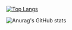 [![Top Langs](https://github-readme-stats.vercel.app/api/top-langs/?username=As9530272755&layout=compact)](https://github.com/As9530272755/github-readme-stats)

![Anurag's GitHub stats](https://github-readme-stats.vercel.app/api?username=As9530272755&show_icons=true&theme=radical)

<!--
**As9530272755/As9530272755** is a ✨ _special_ ✨ repository because its `README.md` (this file) appears on your GitHub profile.

Here are some ideas to get you started:

- 🔭 I’m currently working on ...
- 🌱 I’m currently learning ...
- 👯 I’m looking to collaborate on ...
- 🤔 I’m looking for help with ...
- 💬 Ask me about ...
- 📫 How to reach me: ...
- 😄 Pronouns: ...
- ⚡ Fun fact: ...
-->
